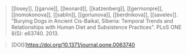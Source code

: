 > [[losey]], [[garvie]], [[leonard]], [[katzenberg]], [[germonpre]], [[nomokonova]], [[sablin]], [[goriunova]], [[berdnikova]], [[savelev]]. "Burying Dogs in Ancient Cis-Baikal, Siberia: Temporal Trends and Relationships with Human Diet and Subsistence Practices".  PLoS ONE 8(5): e63740. 2013. 


> [DOI](https://doi.org/10.1371/journal.pone.0063740